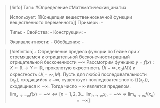 > [!info]
> Тэги: #Определение #Математический_анализ   
> 
> Использует: [[Концепция вещественнозначной функции вещественного переменного]]
> Примеры: *-*
> 
> Типы: *-*
> Свойства: *-*
> Конструкции: *-*
> 
> Эквивалентности: *-*
> Обобщения: *-*

> [!definition]+ Определение предела функции по Гейне при $x$ стремящемся к отрицательной бесконечности равный отрицательной бесконечности $-\infty$
> Рассмотрим функцию $y=f(x):X \subset \mathbb{R}\rightarrow Y \subset \mathbb{R}$, проколотую окрестность $\dot U\big(-\infty, x_0(M)\big)$ и окрестность $U\big(-\infty, M\big)$. Пусть для любой последовательности $\{x_n\}$, сходящийся к $-\infty$, существует последовательность $\{f(x_n)\}$, сходящиеся к $-\infty$. Тогда число $-\infty$ является пределом. 
> $$\lim_{x \to -\infty} f(x) = -\infty \Leftrightarrow \Big[n =1,2,3 ... \; \lim_{n \to \infty} x_n = -\infty \Rightarrow \lim_{n \to \infty} f(x_n) = -\infty \Big]$$